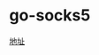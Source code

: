 # go-socks5

[地址](http://18.183.19.152/2022/08/19/%e5%ad%a6%e4%b9%a0go-%e5%ae%9e%e7%8e%b0sock5%e4%bb%a3%e7%90%86%e6%9c%8d%e5%8a%a1%e5%99%a8%ef%bc%881%ef%bc%89/)